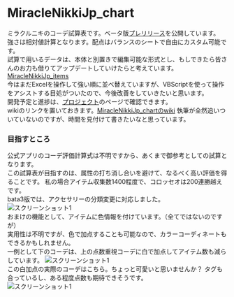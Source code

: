 # MiracleNikkiJp_chart
ミラクルニキのコーデ試算表です。ベータ版[プレリリース](https://github.com/koala31/MiracleNikkiJp_chart/releases)を公開しています。  
強さは相対値計算となります。配点はバランスのシートで自由にカスタム可能です。  
試算で用いるデータは、本体と別置きで編集可能な形式とし、もしできたら皆さんのお力も借りてアップデートしていけたらと考えています。[MiracleNikkiJp_items](https://github.com/koala31/MiracleNikkiJp_items)  
今はまだExcelを操作して強い順に並べ替えていますが、VBScriptを使って操作をアシストする目処がついたので、今後改善をしていきたいと思います。  
開発予定と進捗は、[プロジェクト](https://github.com/koala31/MiracleNikkiJp_chart/projects/1)のページで確認できます。  
wikiのリンクを置いておきます。[MiracleNikkiJp_chartのwiki](https://github.com/koala31/MiracleNikkiJp_chart/wiki)
執筆が全然追いついていないのですが、時間を見付けて書きたいなと思っています。  

### 目指すところ
公式アプリのコーデ評価計算式は不明ですから、あくまで御参考としての試算となります。  
この試算表が目指すのは、属性の打ち消し合いを避けて、なるべく高い評価を得ることです。 
私の場合アイテム収集数1400程度で、コロッセオは200連勝越えです。  
bata3版では、アクセサリーの分類変更に対応しました。
![スクリーンショット1](https://github.com/koala31/MiracleNikkiJp_chart/wiki/images/screen-beta3-1.png)  
おまけの機能として、アイテムに色情報を付けています。（全てではないのですが）  
実用性は不明ですが、色で加点することも可能なので、カラーコーディネートもできるかもしれません。  
一例として下のコーデは、上の点数重視コーデに白で加点してアイテム数も減らしています。
![スクリーンショット1](https://github.com/koala31/MiracleNikkiJp_chart/wiki/images/screen-beta1-2.png)  
この白加点の実際のコーデはこちら。ちょっと可愛いと思いませんか？
タグも合っているし、ある程度点数も期待できそうです。  
![スクリーンショット1](https://github.com/koala31/MiracleNikkiJp_chart/wiki/images/screen-beta1-2-app.png)  
